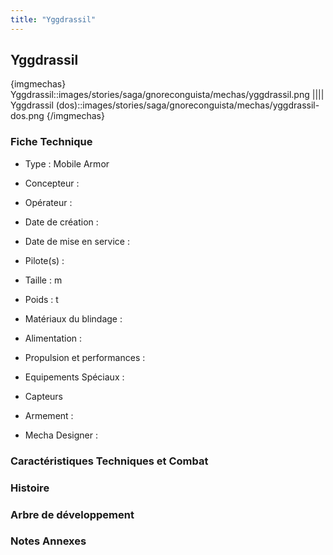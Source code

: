 ```yaml
---
title: "Yggdrassil"
---
```


Yggdrassil
----------


{imgmechas}
Yggdrassil::images/stories/saga/gnoreconguista/mechas/yggdrassil.png
||||
Yggdrassil (dos)::images/stories/saga/gnoreconguista/mechas/yggdrassil-dos.png
{/imgmechas}
### Fiche Technique



- Type : Mobile Armor
  
- Concepteur : 
  
- Opérateur : 
  
- Date de création : 
  
- Date de mise en service : 
  
- Pilote(s) : 
  
- Taille : m
  
- Poids : t
  
- Matériaux du blindage : 
  
- Alimentation : 
  
- Propulsion et performances : 
  
- Equipements Spéciaux :


* Capteurs


- Armement :




- Mecha Designer : 


### Caractéristiques Techniques et Combat






### Histoire






### Arbre de développement


### Notes Annexes


